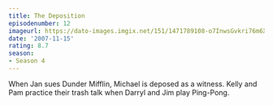 ```yaml
---
title: The Deposition
episodenumber: 12
imageurl: https://dato-images.imgix.net/151/1471789108-o7InwsGvkri76m6Xp6VH3rIPqQ6.jpg?ixlib=rb-1.1.0&ch=DPR%2CWidth&auto=compress%2Cformat
date: '2007-11-15'
rating: 8.7
season:
- Season 4
---
```


When Jan sues Dunder Mifflin, Michael is deposed as a witness. Kelly and Pam practice their trash talk when Darryl and Jim play Ping-Pong.